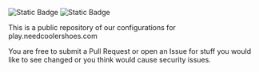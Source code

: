 ![Static Badge](https://img.shields.io/badge/1.21-green?style=for-the-badge&label=MC%20Version)
![Static Badge](https://img.shields.io/badge/21-orange?style=for-the-badge&logo=oracle&label=Java)

This is a public repository of our configurations for play.needcoolershoes.com

You are free to submit a Pull Request or open an Issue for stuff you would like to see changed or you think would cause security issues.
